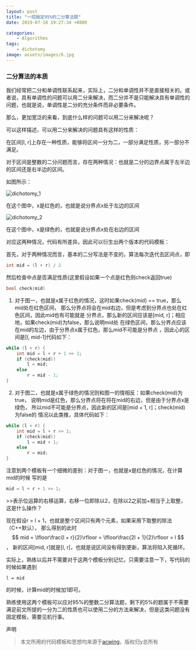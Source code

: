 ```yaml
---
layout: post
title: "一招搞定95%的二分算法题"
date: 2019-07-18 19:27:34 +0800

categories: 
    - Algorithms
tags: 
    - dichotomy
image: assets/images/6.jpg
---
```


### 二分算法的本质

我们经常把二分和单调性联系起来，实际上，二分和单调性并不是直接相关的。或者说，具有单调性的问题可以用二分来解决，而二分并不是只能解决具有单调性的问题，也就是说，单调性是二分的充分条件而非必要条件。

那么，更加宽泛的来看，到底什么样的问题可以用二分来解决呢？

可以这样描述，可以用二分来解决的问题具有这样的性质：

在区间[l, r]上存在一种性质，能够将区间一分为二，一部分满足性质，另一部分不满足。

对于区间是整数的二分问题而言，存在两种情况：也就是二分的边界点属于左半边的区间还是右半边的区间。

如图所示：

![dichotomy_1]({{site.url}}/assets/images/dichotomy_1.png)

在这个图中，x是红色的，也就是说分界点x处于左边的区间

![dichotomy_2]({{site.url}}/assets/images/dichotomy_2.png)

在这个图中，x是绿色的，也就是说分界点x处在右边的区间

对应这两种情况，代码有所差异。因此可以衍生出两个版本的代码模板：

首先，对于两种情况而言，基本的二分写法是不变的，算法每次迭代去区间点，即
```cpp
int mid = (l + r) / 2
```
然后检查中点是否满足性质(这里假设如果一个点是红色则check返回true)
```cpp
bool check(mid)
```
1. 对于图一，也就是x属于红色的情况，这时如果check(mid) == true，那么mid处在红色区间，
那么分界点将会在mid右边，但是考虑到分界点也处在红色区间，因此mid也有可能就是
分界点，那么新的区间应该是[mid, r]；相应地，如果check(mid)为false，那么说明mid处
在绿色区间，那么分界点应该在mid的左边，由于分界点x属于红色，那么mid不可能是分界点
，因此心的区间是[l, mid-1]代码如下：
```cpp
while (l < r) {
    int mid = l + r + 1 >> 1;
    if (check(mid))
        l = mid;
    else
        r = mid - 1;
}
```

2. 对于图二，也就是x属于绿色的情况则和图一的情相反：如果check(mid)为true，
说明mid是红色，那么分界点将在将在mid的右边，但是由于分界点x是绿色，
所以mid不可能是分界点，因此新的区间是[mid + 1, r]；check(mid)为false的
情况以此类推，具体代码如下：
```cpp
while (l < r) {
    int mid = l + r >> 1;
    if (check(mid)) 
        l = mid + 1;
    else
        r = mid;
}
```

注意到两个模板有一个细微的差别：对于图一，也就是x是红色的情况，在计算mid的时候
写的是
```cpp
mid = l + r + 1 >> 1;
```
\>>表示位运算的右移运算，右移一位即除以2，在除以2之前加+相当于上取整，这是什么操作？

现在假设r = l + 1，也就是整个区间只有两个元素，如果采用下取整的除法（C++默认），
那么得到的此时$$ mid = \lfloor\frac{l + r}{2}\rfloor = \lfloor\frac{2l + 1}{2}\rfloor = l $$，
新的区间[mid, r]就是[l, r]，也就是说区间没有得到更新，算法将陷入死循环。

实际上，熟练以后并不需要对于这两个模板分别记忆，只需要注意一下，写代码的时候如果遇到
```
l = mid
```
的时候，计算mid的时候加1即可。

熟练使用这两个模板可以应对95%的整数二分算法题，剩下的5%的题属于不需要满足前文所提的一分为二的性质也可以使用二分的方法来解决，但是这类问题没有固定模板，需要见机行事。

声明
> 本文所用的代码模板和思想均来源于[acwing](https://www.acwing.com)，版权归y总所有
